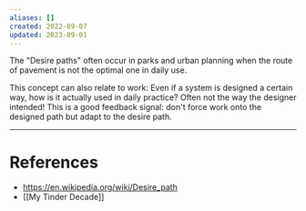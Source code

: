 ```yaml
---
aliases: []
created: 2022-09-07
updated: 2023-09-01
---
```

The "Desire paths" often occur in parks and urban planning when the route of pavement is not the optimal one in daily use.

This concept can also relate to work: Even if a system is designed a certain way, how is it actually used in daily practice? Often not the way the designer intended! This is a good feedback signal: don't force work onto the designed path but adapt to the desire path. 

---
# References
* https://en.wikipedia.org/wiki/Desire_path
* [[My Tinder Decade]]